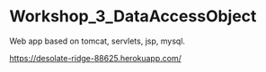 # Workshop_3_DataAccessObject
Web app based on tomcat, servlets, jsp, mysql.

https://desolate-ridge-88625.herokuapp.com/
